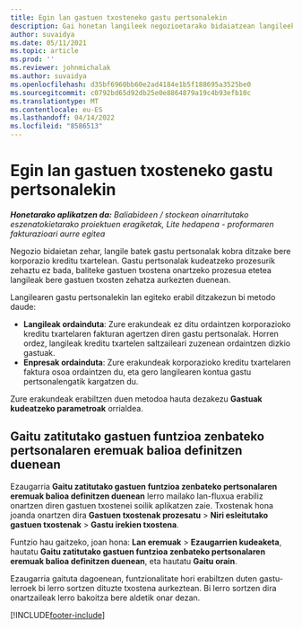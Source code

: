 ```yaml
---
title: Egin lan gastuen txosteneko gastu pertsonalekin
description: Gai honetan langileek negozioetarako bidaiatzean langileek sortutako gastu pertsonalekin lan egiteko moduari buruzko informazioa ematen da.
author: suvaidya
ms.date: 05/11/2021
ms.topic: article
ms.prod: ''
ms.reviewer: johnmichalak
ms.author: suvaidya
ms.openlocfilehash: d35bf6960bb60e2ad4184e1b5f188695a3525be0
ms.sourcegitcommit: c0792bd65d92db25e0e8864879a19c4b93efb10c
ms.translationtype: MT
ms.contentlocale: eu-ES
ms.lasthandoff: 04/14/2022
ms.locfileid: "8586513"
---
```

# <a name="work-with-personal-expenses-on-an-expense-report"></a>Egin lan gastuen txosteneko gastu pertsonalekin

_**Honetarako aplikatzen da:** Baliabideen / stockean oinarritutako eszenatokietarako proiektuen eragiketak, Lite hedapena - proformaren fakturazioari aurre egitea_

Negozio bidaietan zehar, langile batek gastu pertsonalak kobra ditzake bere korporazio kreditu txartelean. Gastu pertsonalak kudeatzeko prozesurik zehaztu ez bada, baliteke gastuen txostena onartzeko prozesua etetea langileak bere gastuen txosten zehatza aurkezten duenean.

Langilearen gastu pertsonalekin lan egiteko erabil ditzakezun bi metodo daude:

  - **Langileak ordainduta**: Zure erakundeak ez ditu ordaintzen korporazioko kreditu txartelaren fakturan agertzen diren gastu pertsonalak. Horren ordez, langileak kreditu txartelen saltzaileari zuzenean ordaintzen dizkio gastuak. 
  - **Enpresak ordainduta**: Zure erakundeak korporazioko kreditu txartelaren faktura osoa ordaintzen du, eta gero langilearen kontua gastu pertsonalengatik kargatzen du.

Zure erakundeak erabiltzen duen metodoa hauta dezakezu **Gastuak kudeatzeko parametroak** orrialdea.


## <a name="enable-split-expense-function-when-personal-amount-field-has-value-defined"></a>Gaitu zatitutako gastuen funtzioa zenbateko pertsonalaren eremuak balioa definitzen duenean

Ezaugarria **Gaitu zatitutako gastuen funtzioa zenbateko pertsonalaren eremuak balioa definitzen duenean** lerro mailako lan-fluxua erabiliz onartzen diren gastuen txostenei soilik aplikatzen zaie. Txostenak hona joanda onartzen dira **Gastuen txostenak prozesatu** > **Niri esleitutako gastuen txostenak** > **Gastu irekien txostena**. 

Funtzio hau gaitzeko, joan hona: **Lan eremuak** > **Ezaugarrien kudeaketa**, hautatu **Gaitu zatitutako gastuen funtzioa zenbateko pertsonalaren eremuak balioa definitzen duenean**, eta hautatu **Gaitu orain**. 

Ezaugarria gaituta dagoenean, funtzionalitate hori erabiltzen duten gastu-lerroek bi lerro sortzen dituzte txostena aurkeztean. Bi lerro sortzen dira onartzaileak lerro bakoitza bere aldetik onar dezan.


[!INCLUDE[footer-include](../includes/footer-banner.md)]
